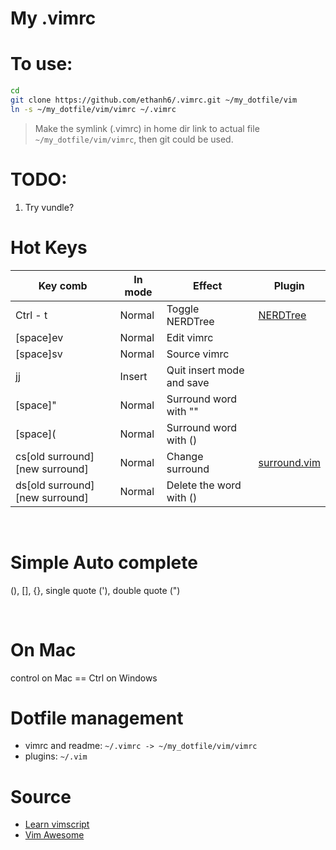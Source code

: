 # My .vimrc

# To use:
```sh
cd 
git clone https://github.com/ethanh6/.vimrc.git ~/my_dotfile/vim
ln -s ~/my_dotfile/vim/vimrc ~/.vimrc
```

> Make the symlink (.vimrc) in home dir link to actual file `~/my_dotfile/vim/vimrc`, then git could be used.

# TODO:
1. Try vundle?

# Hot Keys

| Key comb | In mode |  Effect | Plugin |
|-------   | ------ | ------ | --- |
| Ctrl - t | Normal | Toggle NERDTree | [NERDTree](https://vimawesome.com/plugin/nerdtree-red)
| [space]ev | Normal | Edit vimrc|
| [space]sv | Normal | Source vimrc|
| jj | Insert | Quit insert mode and save|
| [space]" | Normal | Surround word with ""|
| [space]( | Normal | Surround word with ()|
| cs[old surround][new surround]| Normal | Change surround | [surround.vim](https://vimawesome.com/plugin/surround-vim) 
| ds[old surround][new surround]| Normal | Delete the word with ()|

<br>

# Simple Auto complete
(), [], {}, single quote ('), double quote (")


<br>

# On Mac
control on Mac == Ctrl on Windows

# Dotfile management
- vimrc and readme: `~/.vimrc -> ~/my_dotfile/vim/vimrc`
- plugins: `~/.vim`


# Source
- [Learn vimscript](https://learnvimscriptthehardway.stevelosh.com)
- [Vim Awesome](https://vimawesome.com)